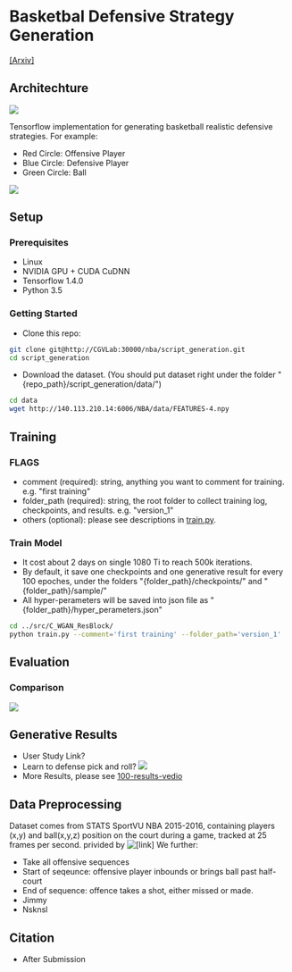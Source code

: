 # Basketbal Defensive Strategy Generation

[[Arxiv]]()

## Architechture
![](https://lh4.googleusercontent.com/rW_bzu4dIrRyARX2QIdMtORnf-H_G65UkBFYKh_4TbTAspRHnfu0ruy4B3E)

Tensorflow implementation for generating basketball realistic defensive strategies.
For example:

- Red Circle: Offensive Player
- Blue Circle: Defensive Player
- Green Circle: Ball

![](https://lh6.googleusercontent.com/yHs8-KTKGiGSL1tq9jKzJul8YpTRfX1kGWd-5lFoZ2k2E7T4a8zJTpMvxNY)

## Setup

### Prerequisites

- Linux
- NVIDIA GPU + CUDA CuDNN
- Tensorflow 1.4.0
- Python 3.5

### Getting Started

- Clone this repo:

```bash
git clone git@http://CGVLab:30000/nba/script_generation.git
cd script_generation
```

- Download the dataset. (You should put dataset right under the folder "{repo_path}/script_generation/data/")

```bash
cd data
wget http://140.113.210.14:6006/NBA/data/FEATURES-4.npy
```

## Training

### FLAGS

- comment (required): string, anything you want to comment for training. e.g. "first training"
- folder_path (required): string, the root folder to collect training log, checkpoints, and results. e.g. "version_1"
- others (optional): please see descriptions in [train.py](http://CGVLab:30000/nba/script_generation/src/C_WGAN_ResBlock/train.py).

### Train Model

- It cost about 2 days on single 1080 Ti to reach 500k iterations.
- By default, it save one checkpoints and one generative result for every 100 epoches, under the folders "{folder_path}/checkpoints/" and "{folder_path}/sample/"
- All hyper-perameters will be saved into json file as "{folder_path}/hyper_perameters.json"

```bash
cd ../src/C_WGAN_ResBlock/
python train.py --comment='first training' --folder_path='version_1'
```

## Evaluation

### Comparison
![](https://lh5.googleusercontent.com/HYH6p0a1PuOfs65nhbg5BBfX2NRRw-80d6WDdjlLxH8pIOmvIG-u-CfK3hE)

## Generative Results

- User Study Link?
- Learn to defense pick and roll?
![](https://lh6.googleusercontent.com/yHs8-KTKGiGSL1tq9jKzJul8YpTRfX1kGWd-5lFoZ2k2E7T4a8zJTpMvxNY)
- More Results, please see [100-results-vedio](link)

## Data Preprocessing
Dataset comes from STATS SportVU NBA 2015-2016, containing players (x,y) and ball(x,y,z) position on the court during a game, tracked at 25 frames per second. privided by ![[link]](https://github.com/sealneaward/nba-movement-data) We further:
- Take all offensive sequences 
- Start of seqeunce: offensive player inbounds or brings ball past half-court
- End of sequence: offence takes a shot, either missed or made. 
- Jimmy
- Nsknsl

## Citation

- After Submission